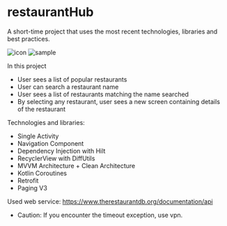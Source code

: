 # restaurantHub

A short-time project that uses the most recent technologies, libraries and best practices.

![icon](app/src/main/res/mipmap-mdpi/ic_launcher.png)
![sample](gif.gif)

In this project
- User sees a list of popular restaurants
- User can search a restaurant name
- User sees a list of restaurants matching the name searched
- By selecting any restaurant, user sees a new screen containing details of the restaurant

Technologies and libraries:
- Single Activity
- Navigation Component
- Dependency Injection with Hilt
- RecyclerView with DiffUtils
- MVVM Architecture + Clean Architecture
- Kotlin Coroutines
- Retrofit
- Paging V3

Used web service: https://www.therestaurantdb.org/documentation/api

- Caution: If you encounter the timeout exception, use vpn.
